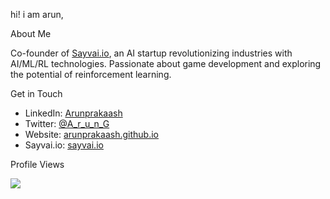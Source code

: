 hi! i am arun,

About Me

Co-founder of [Sayvai.io](https://www.sayvai.io), an AI startup revolutionizing industries with AI/ML/RL technologies. Passionate about game development and exploring the potential of reinforcement learning.

Get in Touch

- LinkedIn: [Arunprakaash](https://www.linkedin.com/in/arunprakaash)
- Twitter: [@A_r_u_n_G](https://twitter.com/A_r_u_n_G)
- Website: [arunprakaash.github.io](https://arunprakaash.github.io/)
- Sayvai.io: [sayvai.io](https://www.sayvai.io)

Profile Views

![](https://komarev.com/ghpvc/?username=Arunprakaash)
